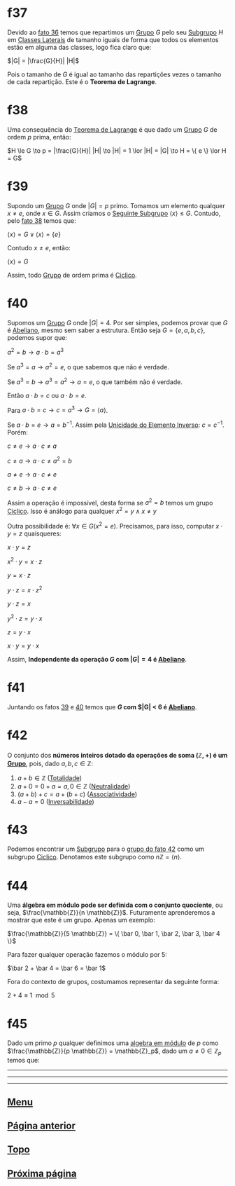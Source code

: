 # f37

Devido ao [fato 36](/page%203.md#f36) temos que repartimos um [Grupo](/page%201.md#f11) $G$ pelo seu [Subgrupo](/page%203.md#27) $H$ em [Classes Laterais](/page%203.md#34) de tamanho iguais de forma que todos os elementos estão em alguma das classes, logo fica claro que:

$|G| = |\frac{G}{H}| |H|$

Pois o tamanho de $G$ é igual ao tamanho das repartições vezes o tamanho de cada repartição. Este é o **Teorema de Lagrange**.

# f38

Uma consequência do [Teorema de Lagrange](#f37) é que dado um [Grupo](/page%201.md#f11) $G$ de ordem $p$ prima, então:

$H \le G \to p = |\frac{G}{H}| |H| \to |H| = 1 \lor |H| = |G| \to H = \{ e \} \lor H = G$

# f39

Supondo um [Grupo](/page%201.md#f11) $G$ onde $|G| = p$ primo. Tomamos um elemento qualquer $x \ne e$, onde $x \in G$. Assim criamos o [Seguinte Subgrupo](/page%203.md#30) $\langle x \rangle \le G$. Contudo, pelo [fato 38](#38) temos que:

$\langle x \rangle = G \lor \langle x \rangle = \{ e \}$

Contudo $x \ne e$, então:

$\langle x \rangle = G$

Assim, todo [Grupo](/page%201.md#f11) de ordem prima é [Ciclico](#f26).

# f40

Supomos um [Grupo](/page%201.md#f11) $G$ onde $|G| = 4$. Por ser simples, podemos provar que $G$ é [Abeliano](/page%201.md#f14), mesmo sem saber a estrutura. Então seja $G = \{ e, a, b, c \}$, podemos supor que:

$a^2 = b \to a \cdot b = a^3$

Se $a^3 = a \to a^2 = e$, o que sabemos que não é verdade.

Se $a^3 = b \to a^3 = a^2 \to a = e$, o que também não é verdade.

Então $a \cdot b = c$ ou $a \cdot b = e$.

Para $a \cdot b = c \to c = a^3 \to G = \langle a \rangle$.

Se $a \cdot b = e \to a = b^{-1}$. Assim pela [Unicidade do Elemento Inverso](/page%201.md#f10): $c = c^{-1}$. Porém:

$c \ne e \to a \cdot c \ne a$

$c \ne a \to a \cdot c \ne a^2 = b$

$a \ne e \to a \cdot c \ne e$

$c \ne b \to a \cdot c \ne e$

Assim a operação é impossível, desta forma se $a^2 = b$ temos um grupo [Ciclico](/page%202.md#f26). Isso é análogo para qualquer $x^2 = y \land x \ne y$ 

Outra possibilidade é: $\forall x \in G (x^2 = e)$. Precisamos, para isso, computar $x \cdot y = z$ quaisqueres:

$x \cdot y = z$

$x^2 \cdot y = x \cdot z$

$y = x \cdot z$

$y \cdot z = x \cdot z^2$

$y \cdot z = x$

$y^2 \cdot z = y \cdot x$

$z = y \cdot x$

$x \cdot y  = y \cdot x$

Assim, **Independente da operação $G$ com $|G| = 4$ é [Abeliano](/page%201.md#f14)**.

# f41

Juntando os fatos [39](#f39) e [40](#f40) temos que **$G$ com $|G| < 6 é [Abeliano](/page%201.md#f14)**.

# f42

O conjunto dos **números inteiros dotado da operações de soma $(\mathbb{Z}, +)$ é um [Grupo](/page%201.md#11)**, pois, dado $a, b, c \in \mathbb{Z}$:

1. $a + b \in \mathbb{Z}$ ([Totalidade](/page%201.md#f1))
2. $a + 0 = 0 + a = a, 0 \in \mathbb{Z}$ ([Neutralidade](/page%201.md#f6))
3. $(a + b) + c = a + (b + c)$ ([Associatividade](/page%201.md#f4))
4. $a - a  = 0$ ([Inversabilidade](/page%201.md#f9))

# f43

Podemos encontrar um [Subgrupo](/page%203.md#27) para o [grupo do fato 42](#f42) como um subgrupo [Ciclico](/page%202.md#f25). Denotamos este subgrupo como $n \mathbb{Z} = \langle n \rangle$.

# f44

Uma **álgebra em módulo pode ser definida com o conjunto quociente**, ou seja, $\frac{\mathbb{Z}}{n \mathbb{Z}}$. Futuramente aprenderemos a mostrar que este é um grupo. Apenas um exemplo:

$\frac{\mathbb{Z}}{5 \mathbb{Z}} = \{ \bar 0, \bar 1, \bar 2, \bar 3, \bar 4 \}$

Para fazer qualquer operação fazemos o módulo por 5:

$\bar 2 + \bar 4 = \bar 6 = \bar 1$

Fora do contexto de grupos, costumamos representar da seguinte forma:

$2 + 4 \equiv 1 \mod 5$

# f45

Dado um primo $p$ qualquer definimos uma [algebra em módulo](#f44) de $p$ como $\frac{\mathbb{Z}}{p \mathbb{Z}} = \mathbb{Z}_p$, dado um $a \ne 0 \in \mathbb{Z}_p$ temos que:



---
---
---

## [Menu](/readme.md)

## [Página anterior](/page%203.md)

## [Topo](#f37)

## [Próxima página](/page%205.md)